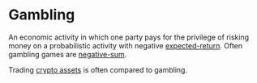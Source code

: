 # Gambling
An economic activity in which one party pays for the privilege of risking money on a probabilistic activity with negative [expected-return](expected-return.md). Often gambling games are [negative-sum](zero-sum-game.md).

Trading [crypto assets](cryptoasset.md) is often compared to gambling.
